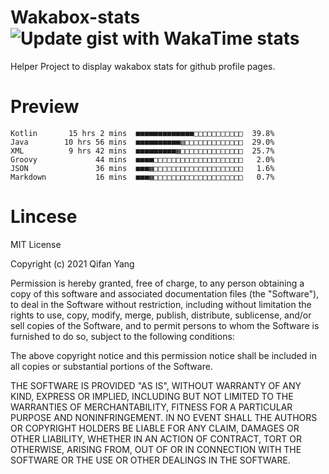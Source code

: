  # Wakabox-stats ![Update gist with WakaTime stats](https://github.com/underwindfall/wakabox-stats/workflows/Update%20gist%20with%20WakaTime%20stats/badge.svg)

  Helper Project to display wakabox stats for github profile pages. 
 # Preview 
  
  ```  
 Kotlin       15 hrs 2 mins  ■■■■■■■■■■■■■□□□□□□□□□□□  39.8%
Java        10 hrs 56 mins  ■■■■■■■■■■▥□□□□□□□□□□□□□  29.0%
XML          9 hrs 42 mins  ■■■■■■■■■▦□□□□□□□□□□□□□□  25.7%
Groovy             44 mins  ■■■■□□□□□□□□□□□□□□□□□□□□   2.0%
JSON               36 mins  ■■■▦□□□□□□□□□□□□□□□□□□□□   1.6%
Markdown           16 mins  ■■■▦□□□□□□□□□□□□□□□□□□□□   0.7% 
 ``` 
  
 
 # Lincese 

  MIT License

  Copyright (c) 2021 Qifan Yang
  
  Permission is hereby granted, free of charge, to any person obtaining a copy
  of this software and associated documentation files (the "Software"), to deal
  in the Software without restriction, including without limitation the rights
  to use, copy, modify, merge, publish, distribute, sublicense, and/or sell
  copies of the Software, and to permit persons to whom the Software is
  furnished to do so, subject to the following conditions:
  
  The above copyright notice and this permission notice shall be included in all
  copies or substantial portions of the Software.
  
  THE SOFTWARE IS PROVIDED "AS IS", WITHOUT WARRANTY OF ANY KIND, EXPRESS OR
  IMPLIED, INCLUDING BUT NOT LIMITED TO THE WARRANTIES OF MERCHANTABILITY,
  FITNESS FOR A PARTICULAR PURPOSE AND NONINFRINGEMENT. IN NO EVENT SHALL THE
  AUTHORS OR COPYRIGHT HOLDERS BE LIABLE FOR ANY CLAIM, DAMAGES OR OTHER
  LIABILITY, WHETHER IN AN ACTION OF CONTRACT, TORT OR OTHERWISE, ARISING FROM,
  OUT OF OR IN CONNECTION WITH THE SOFTWARE OR THE USE OR OTHER DEALINGS IN THE
  SOFTWARE.
